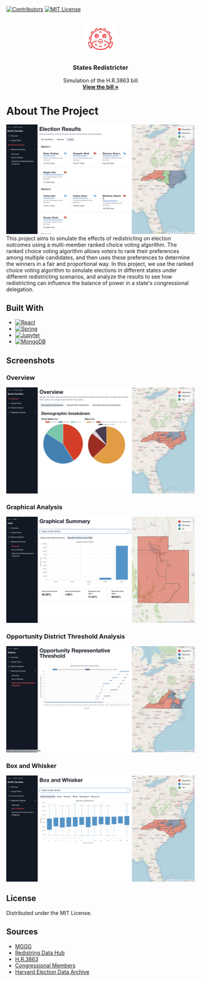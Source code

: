 [![Contributors][contributors-shield]][contributors-url]
[![MIT License][license-shield]][license-url]

<!-- PROJECT LOGO -->
<br />
<div align="center">
    <img src="assets/logo.png" alt="Logo" width="80" height="80">

  <h3 align="center">States Redistricter</h3>

  <p align="center">
	Simulation of the H.R.3863 bill
    <br />
    <a href="https://www.congress.gov/bill/117th-congress/house-bill/3863"><strong>View the bill »</strong></a>
  </p>
</div>

# About The Project

<!-- Put image of webpage in assets folder -->

![webpage](assets/webpage.png)
This project aims to simulate the effects of redistricting on election outcomes using a multi-member ranked choice voting algorithm. The ranked choice voting algorithm allows voters to rank their preferences among multiple candidates, and then uses these preferences to determine the winners in a fair and proportional way. In this project, we use the ranked choice voting algorithm to simulate elections in different states under different redistricting scenarios, and analyze the results to see how redistricting can influence the balance of power in a state's congressional delegation.

## Built With

- [![React][react.js]][react-url]
- [![Spring][spring]][spring-url]
- [![Jupyter][jupyter]][jupyter-url]
- [![MongoDB][mongodb]][mongodb-url]

## Screenshots

### Overview

![overview](assets/overview.png)

### Graphical Analysis

![graph](assets/graph.png)

### Opportunity District Threshold Analysis

![threshold](assets/threshold.png)

### Box and Whisker

![boxplot](assets/boxplot.png)

## License

Distributed under the MIT License.

<!-- CONTACT -->

## Sources

- [MGGG](https://mggg.org/)
- [Redistring Data Hub](https://redistrictingdatahub.org)
- [H.R.3863](https://www.congress.gov/bill/117th-congress/house-bill/3863)
- [Congressional Members](https://www.congress.gov/members)
- [Harvard Election Data Archive](https://dataverse.harvard.edu/dataverse/medsl)

[contributors-shield]: https://img.shields.io/github/contributors/nimatullo/416.svg?style=for-the-badge
[contributors-url]: https://github.com/nimatullo/416/graphs/contributors
[license-shield]: https://img.shields.io/github/license/othneildrew/Best-README-Template.svg?style=for-the-badge
[license-url]: https://github.com/othneildrew/Best-README-Template/blob/master/LICENSE.txt
[react.js]: https://img.shields.io/badge/React-20232A?style=for-the-badge&logo=react&logoColor=61DAFB
[react-url]: https://reactjs.org/
[spring]: https://img.shields.io/badge/Spring-6DB33F?style=for-the-badge&logo=spring&logoColor=white
[spring-url]: https://spring.io/
[jupyter]: https://img.shields.io/badge/Jupyter-F37626?style=for-the-badge&logo=Jupyter&logoColor=white
[jupyter-url]: https://jupyter.org/
[mongodb]: https://img.shields.io/badge/MongoDB-4EA94B?style=for-the-badge&logo=MongoDB&logoColor=white
[mongodb-url]: https://www.mongodb.com/
